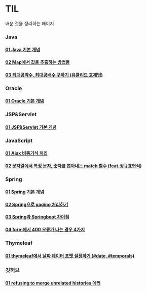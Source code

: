 # TIL
배운 것을 정리하는 페이지

### Java<br/>
#### [01 Java 기본 개념](https://github.com/Greyhan7/TIL/blob/01c4a2f168f489affcff17a6a161e82cbb855fe2/Java/%EC%9E%90%EB%B0%94%20%EC%A0%95%EB%A6%AC.md)
#### [02 Map에서 값을 추출하는 방법들](https://github.com/Greyhan7/TIL/blob/dc87e0616d51ef90386cfd447c4f72f833ef5396/Java/Map%EC%97%90%EC%84%9C%20%EA%B0%92%EC%9D%84%20%EC%B6%9C%EB%A0%A5%ED%95%98%EB%8A%94%20%EB%B0%A9%EB%B2%95%EB%93%A4.md)
#### [03 최대공약수, 최대공배수 구하기 (유클리드 호제법)](https://github.com/Greyhan7/TIL/blob/e2581666f448da302e1760508c14fca001d3a12d/Java/%EC%B5%9C%EB%8C%80%EA%B3%B5%EC%95%BD%EC%88%98,%20%EC%B5%9C%EB%8C%80%EA%B3%B5%EB%B0%B0%EC%88%98%20%EA%B5%AC%ED%95%98%EA%B8%B0%20(%EC%9C%A0%ED%81%B4%EB%A6%AC%EB%93%9C%20%ED%98%B8%EC%A0%9C%EB%B2%95).md)

### Oracle<br/>
#### [01 Oracle 기본 개념](https://github.com/Greyhan7/TIL/blob/01c4a2f168f489affcff17a6a161e82cbb855fe2/Oracle/Oracle%20%EC%A0%95%EB%A6%AC.md)

### JSP&Servlet<br/>
#### [01 JSP&Servlet 기본 개념](https://github.com/Greyhan7/TIL/blob/01c4a2f168f489affcff17a6a161e82cbb855fe2/JSP&Servlet/JSP%20%EC%A0%95%EB%A6%AC.md)

### JavaScript<br/>
#### [01 Ajax 비동기식 처리](https://github.com/Greyhan7/TIL/blob/701107847e03604e96d2b970f37ba1f0d8b754d5/JavaScript/Ajax%20%EB%B9%84%EB%8F%99%EA%B8%B0%EC%8B%9D%20%EC%B2%98%EB%A6%AC.md)
#### [02 문자열에서 특정 문자, 숫자를 뽑아내는 match 함수 (feat.정규표현식)](https://github.com/Greyhan7/TIL/blob/5de3de544e4812127c0619d5d48ba94214758db2/JavaScript/%EB%AC%B8%EC%9E%90%EC%97%B4%EC%97%90%EC%84%9C%20%ED%8A%B9%EC%A0%95%20%EB%8B%A8%EC%96%B4%20%EC%B0%BE%EB%8A%94%20match.md)

### Spring<br/>
#### [01 Spring 기본 개념](https://github.com/Greyhan7/TIL/blob/01c4a2f168f489affcff17a6a161e82cbb855fe2/Spring/Spring%20%EC%A0%95%EB%A6%AC.md)
#### [02 Spring으로 paging 처리하기](https://github.com/Greyhan7/TIL/blob/01c4a2f168f489affcff17a6a161e82cbb855fe2/Spring/%ED%8E%98%EC%9D%B4%EC%A7%95%20%EC%B2%98%EB%A6%AC%ED%95%98%EA%B8%B0.md)
#### [03 Spring과 Springboot 차이점](https://github.com/Greyhan7/TIL/blob/7669825d521e02c139d20d9e3f952186a1fc2d51/Spring/Spring%EA%B3%BC%20Springboot%20%EC%B0%A8%EC%9D%B4.md)
#### [04 form에서 400 오류가 나는 경우 4가지](https://github.com/Greyhan7/TIL/blob/f5e3809c5cad3b37bbbcd8d5deded717e6a887f9/Spring/form%EC%97%90%EC%84%9C%20400%20%EC%98%A4%EB%A5%98%EA%B0%80%20%EB%82%98%EB%8A%94%20%EA%B2%BD%EC%9A%B0.md)


### Thymeleaf <br/>
#### [01 thymeleaf에서 날짜 데이터 포맷 설정하기 (#date, #temporals)](https://github.com/Greyhan7/TIL/blob/39d216c42568ac0ede80be504b9fe99dac271213/thymeleaf/thymeleaf%EC%97%90%EC%84%9C%20%EB%82%A0%EC%A7%9C%20%EB%8D%B0%EC%9D%B4%ED%84%B0%20%ED%8F%AC%EB%A7%B7%20%EC%84%A4%EC%A0%95%ED%95%98%EA%B8%B0.md)


### 깃허브 <br/>
#### [01 refusing to merge unrelated histories 에러]()
